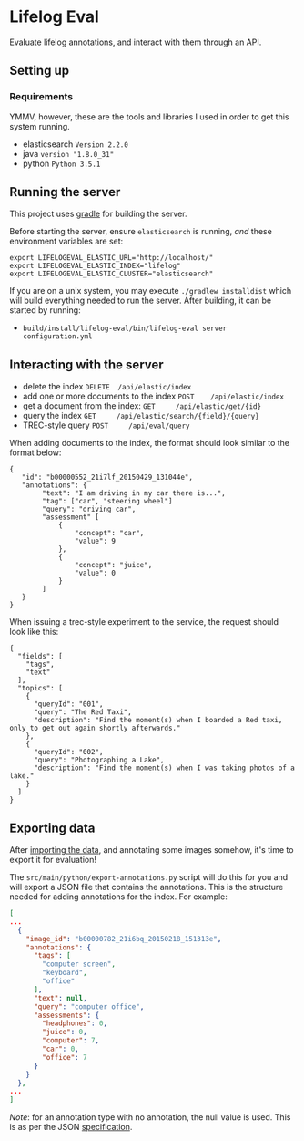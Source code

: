 # Lifelog Eval

Evaluate lifelog annotations, and interact with them through an API.

## Setting up

### Requirements

YMMV, however, these are the tools and libraries I used in order to get
this system running.

 - elasticsearch `Version 2.2.0`
 - java `version "1.8.0_31"`
 - python `Python 3.5.1`

## Running the server

This project uses [gradle](https://gradle.org/) for building the server.

Before starting the server, ensure `elasticsearch` is running, _and_ 
these environment variables are set:

```
export LIFELOGEVAL_ELASTIC_URL="http://localhost/"
export LIFELOGEVAL_ELASTIC_INDEX="lifelog"
export LIFELOGEVAL_ELASTIC_CLUSTER="elasticsearch"
```

If you are on a unix system, you may execute `./gradlew installdist` 
which will build everything needed to run the server. After building, 
it can be started by running:

 - `build/install/lifelog-eval/bin/lifelog-eval server configuration.yml`
 
## Interacting with the server

 - delete the index `DELETE  /api/elastic/index`
 - add one or more documents to the index `POST    /api/elastic/index`
 - get a document from the index: `GET     /api/elastic/get/{id}`
 - query the index `GET     /api/elastic/search/{field}/{query}`
 - TREC-style query `POST     /api/eval/query`

When adding documents to the index, the format should look similar to
the format below:

```
{
   "id": "b00000552_21i7lf_20150429_131044e",
   "annotations": {
        "text": "I am driving in my car there is...",
        "tag": ["car", "steering wheel"]
        "query": "driving car",
        "assessment" [
            {
                "concept": "car",
                "value": 9
            },
            {
                "concept": "juice",
                "value": 0
            }            
        ]
   }
}
```

When issuing a trec-style experiment to the service, the request should
look like this:

```
{
  "fields": [
    "tags",
    "text"
  ],
  "topics": [
    {
      "queryId": "001",
      "query": "The Red Taxi",
      "description": "Find the moment(s) when I boarded a Red taxi, only to get out again shortly afterwards."
    },
    {
      "queryId": "002",
      "query": "Photographing a Lake",
      "description": "Find the moment(s) when I was taking photos of a lake."
    }
  ]
}
```

## Exporting data

After [importing the data](https://github.com/hscells/lifelog-sampling#importing-the-data),
and annotating some images somehow, it's time to export it for 
evaluation!

The `src/main/python/export-annotations.py` script will do this for you
and will export a JSON file that contains the annotations. This is the 
structure needed for adding annotations for the index. For example:

```json
[
...
  {
    "image_id": "b00000782_21i6bq_20150218_151313e",
    "annotations": {
      "tags": [
        "computer screen",
        "keyboard",
        "office"
      ],
      "text": null,
      "query": "computer office",
      "assessments": {
        "headphones": 0,
        "juice": 0,
        "computer": 7,
        "car": 0,
        "office": 7
      }
    }
  },
...
]
```

_Note_: for an annotation type with no annotation, the null value is
used. This is as per the JSON [specification](http://www.json.org/).